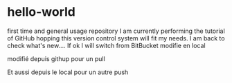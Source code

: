 # hello-world
first time and general usage repository
I am currently performing the tutorial of GitHub hopping this version control system will fit my needs.
I am back to check what's new.... If ok I will switch from BitBucket
modifie en local

modifié depuis githup pour un pull

Et aussi depuis le local pour un autre push
